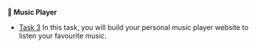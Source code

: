 **📁 Music Player**

- [Task 3](https://github.com/Iampratyush004/CodeAlpha_Music_Player)
In this task, you will build your personal music player website to listen your favourite music. 
